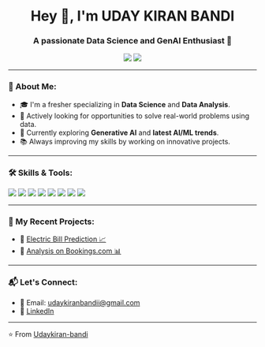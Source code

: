 <h1 align="center">Hey 👋, I'm UDAY KIRAN BANDI</h1>
<h3 align="center">A passionate Data Science and GenAI Enthusiast 🚀</h3>

<p align="center">
  <a href="https://github.com/Udaykiran-bandi"><img src="https://img.shields.io/badge/GitHub-100000?style=for-the-badge&logo=github&logoColor=white" /></a>
  <a href="https://linkedin.com/in/your-linkedin" target="_blank"><img src="https://img.shields.io/badge/LinkedIn-0A66C2?style=for-the-badge&logo=linkedin&logoColor=white" /></a>
</p>

---

### 🚀 About Me:
- 🎓 I'm a fresher specializing in **Data Science** and **Data Analysis**.
- 🔎 Actively looking for opportunities to solve real-world problems using data.
- 🌱 Currently exploring **Generative AI** and **latest AI/ML trends**.
- 📚 Always improving my skills by working on innovative projects.

---

### 🛠️ Skills & Tools:
<p align="left">
  <img src="https://img.shields.io/badge/Python-3776AB?style=for-the-badge&logo=python&logoColor=white" />
  <img src="https://img.shields.io/badge/Numpy-013243?style=for-the-badge&logo=numpy&logoColor=white" />
  <img src="https://img.shields.io/badge/Pandas-150458?style=for-the-badge&logo=pandas&logoColor=white" />
  <img src="https://img.shields.io/badge/Machine%20Learning-00C853?style=for-the-badge&logo=google&logoColor=white" />
  <img src="https://img.shields.io/badge/Power%20BI-F2C811?style=for-the-badge&logo=powerbi&logoColor=black" />
  <img src="https://img.shields.io/badge/SQL-4479A1?style=for-the-badge&logo=mysql&logoColor=white" />
  <img src="https://img.shields.io/badge/Matplotlib-3776AB?style=for-the-badge&logo=python&logoColor=white" />
  <img src="https://img.shields.io/badge/Seaborn-223344?style=for-the-badge&logo=python&logoColor=white" />
</p>

---

### 📂 My Recent Projects:
- 🔹 [Electric Bill Prediction 📈](https://github.com/Udaykiran-bandi/ELECTRIC-BILL-PREDICTION)
- 🔹 [Analysis on Bookings.com 📊](https://github.com/Udaykiran-bandi/Analysis-on-Bookings.com)

---

### 📬 Let's Connect:
- 📧 Email: udaykiranbandii@gmail.com
- 🔗 [LinkedIn](https://www.linkedin.com/in/uday-kiran-bandi/)

---

⭐️ From [Udaykiran-bandi](https://github.com/Udaykiran-bandi)

